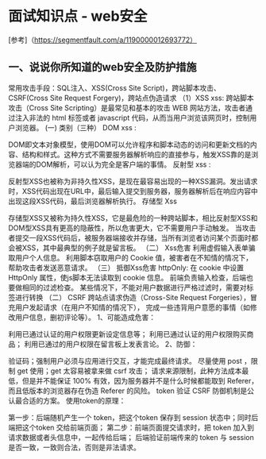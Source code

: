 面试知识点 - web安全
===

[参考]（https://segmentfault.com/a/1190000012693772）


## 一、说说你所知道的web安全及防护措施
常用攻击手段：SQL注入、XSS(Cross Site Script)，跨站脚本攻击、CSRF(Cross Site Request Forgery)，跨站点伪造请求
（1）XSS
xss: 跨站脚本攻击（Cross Site Scripting）是最常见和基本的攻击 WEB 网站方法，攻击者通过注入非法的 html 标签或者 javascript 代码，从而当用户浏览该网页时，控制用户浏览器。
(一) 类别（三种）
DOM xss :

DOM即文本对象模型，使用DOM可以允许程序和脚本动态的访问和更新文档的内容、结构和样式。这种方式不需要服务器解析响应的直接参与，触发XSS靠的是浏览器端的DOM解析，可以认为完全是客户端的事情。
反射型 xss :

反射型XSS也被称为非持久性XSS，是现在最容易出现的一种XSS漏洞。发出请求时，XSS代码出现在URL中，最后输入提交到服务器，服务器解析后在响应内容中出现这段XSS代码，最后浏览器解析执行。
存储型 Xss

存储型XSS又被称为持久性XSS，它是最危险的一种跨站脚本，相比反射型XSS和DOM型XSS具有更高的隐蔽性，所以危害更大，它不需要用户手动触发。 当攻击者提交一段XSS代码后，被服务器端接收并存储，当所有浏览者访问某个页面时都会被XSS，其中最典型的例子就是留言板。
（二） Xss危害
利用虚假输入表单骗取用户个人信息。
利用脚本窃取用户的 Cookie 值，被害者在不知情的情况下，帮助攻击者发送恶意请求。
（三） 抵御Xss危害
httpOnly: 在 cookie 中设置 HttpOnly 属性，使js脚本无法读取到 cookie 信息。
前端负责输入检查，后端也要做相同的过滤检查。
某些情况下，不能对用户数据进行严格过滤时，需要对标签进行转换
（二） CSRF
跨站点请求伪造（Cross-Site Request Forgeries），冒充用户发起请求（在用户不知情的情况下）， 完成一些违背用户意愿的事情（如修改用户信息，删初评论等）。
1、可能造成危害：

利用已通过认证的用户权限更新设定信息等；
利用已通过认证的用户权限购买商品；
利用已通过的用户权限在留言板上发表言论。
2、防御：

验证码；强制用户必须与应用进行交互，才能完成最终请求。
尽量使用 post ，限制 get 使用；get 太容易被拿来做 csrf 攻击；
请求来源限制，此种方法成本最低，但是并不能保证 100% 有效，因为服务器并不是什么时候都能取到 Referer，而且低版本的浏览器存在伪造 Referer 的风险。
token 验证 CSRF 防御机制是公认最合适的方案。
使用token的原理：

第一步：后端随机产生一个 token，把这个token 保存到 session 状态中；同时后端把这个token 交给前端页面；
第二步：前端页面提交请求时，把 token 加入到请求数据或者头信息中，一起传给后端；
后端验证前端传来的 token 与 session 是否一致，一致则合法，否则是非法请求。